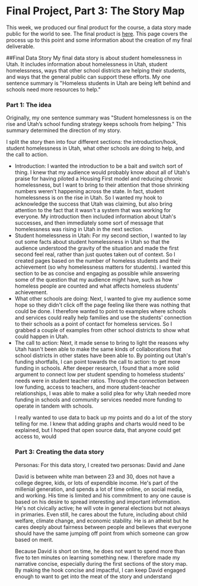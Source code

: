 # Final Project, Part 3: The Story Map

This week, we produced our final product for the course, a data story made public for the world to see. The final product is <a href="https://arcg.is/1nyrS8">here</a>. This page covers the process up to this point and some information about the creation of my final deliverable.

##Final Data Story
My final data story is about student homelessness in Utah. It includes information about homelessness in Utah, student homelessness, ways that other school districts are helping their students, and ways that the general public can support these efforts. My one sentence summary is "Homeless students in Utah are being left behind and schools need more resources to help."

### Part 1: The idea
Originally, my one sentence summary was "Student homelessness is on the rise and Utah’s school funding strategy keeps schools from helping." This summary determined the direction of my story. 

I split the story then into four different sections: the introduction/hook, student homelessness in Utah, what other schools are doing to help, and the call to action.
<UL>
<LI>Introduction: 
I wanted the introduction to be a bait and switch sort of thing. I knew that my audience would probably know about all of Utah's praise for having piloted a Housing First model and reducing chronic homelessness, but I want to bring to their attention that those shrinking numbers weren't happening across the state. In fact, student homelessness is on the rise in Utah. So I wanted my hook to acknowledge the success that Utah was claiming, but also bring attention to the fact that it wasn't a system that was working for everyone. My introduction then included information about Utah's successes, and then immediately some sort of message that homelessness was rising in Utah in the next section. </LI>

<LI>Student homelessness in Utah:
For my second section, I wanted to lay out some facts about student homelessness in Utah so that the audience understood the gravity of the situation and made the first second feel real, rather than just quotes taken out of context. So I created pages based on the number of homeless students and their achievement (so why homelessness matters for students). I wanted this section to be as concise and engaging as possible while answering some of the question that my audience might have, such as how homeless people are counted and what affects homeless students' achievement.</LI>

<LI>What other schools are doing: 
Next, I wanted to give my audience some hope so they didn't click off the page feeling like there was nothing that could be done. I therefore wanted to point to examples where schools and services could really help families and use the students' connection to their schools as a point of contact for homeless services. So I grabbed a couple of examples from other school districts to show what could happen in Utah. </LI>

<LI>The call to action:
Next, it made sense to bring to light the reasons why Utah hasn't been able to make the same kinds of collaborations that school districts in other states have been able to. By pointing out Utah's funding shortfalls, I can point towards the call to action: to get more funding in schools. After deeper research, I found that a more solid argument to connect low per student spending to homeless students' needs were in student teacher ratios. Through the connection between low funding, access to teachers, and more student-teacher relationships, I was able to make a solid plea for why Utah needed more funding in schools and community services needed more funding to operate in tandem with schools.</LI>

I really wanted to use data to back up my points and do a lot of the story telling for me. I knew that adding graphs and charts would need to be explained, but I hoped that open source data, that anyone could get access to, would 

### Part 3: Creating the data story
Personas:
For this data story, I created two personas: David and Jane

David is between white man between 23 and 30, does not have a college degree, kids, or lots of expendible income. He's part of the millenial generation, and spends a lot of time online, on social media, and working. His time is limited and his commitment to any one cause is based on his desire to spread interesting and important information. He's not civically active; he will vote in general elections but not always in primaries. Even still, he cares about the future, including about child welfare, climate change, and economic stability. He is an atheist but he cares deeply about fairness between people and believes that everyone should have the same jumping off point from which someone can grow based on merit. 

Because David is short on time, he does not want to spend more than five to ten minutes on learning something new. I therefore made my narrative concise, especially during the first sections of the story map. By making the hook concise and impactful, I can keep David engaged enough to want to get into the meat of the story and understand 

